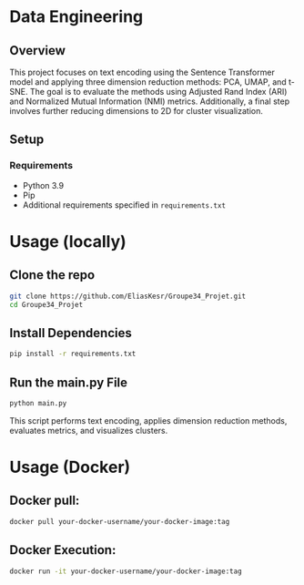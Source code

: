 # Data Engineering 

## Overview

This project focuses on text encoding using the Sentence Transformer model and applying three dimension reduction methods: PCA, UMAP, and t-SNE. The goal is to evaluate the methods using Adjusted Rand Index (ARI) and Normalized Mutual Information (NMI) metrics. Additionally, a final step involves further reducing dimensions to 2D for cluster visualization.

## Setup

### Requirements

- Python 3.9
- Pip
- Additional requirements specified in `requirements.txt`

# Usage (locally)

## Clone the repo
```bash
git clone https://github.com/EliasKesr/Groupe34_Projet.git
cd Groupe34_Projet
```
## Install Dependencies
```bash
pip install -r requirements.txt
```
## Run the main.py File
```bash
python main.py
```
This script performs text encoding, applies dimension reduction methods, evaluates metrics, and visualizes clusters.

# Usage (Docker)
## Docker pull:
```bash
docker pull your-docker-username/your-docker-image:tag
```

## Docker Execution:
```bash
docker run -it your-docker-username/your-docker-image:tag
```

